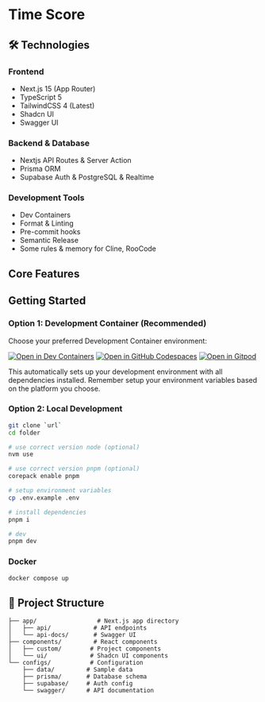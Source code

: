 # Time Score
<!-- TODO -->

## 🛠 Technologies

### Frontend
- Next.js 15 (App Router)
- TypeScript 5
- TailwindCSS 4 (Latest)
- Shadcn UI
- Swagger UI

### Backend & Database
- Nextjs API Routes & Server Action
- Prisma ORM
- Supabase Auth & PostgreSQL & Realtime

### Development Tools
- Dev Containers
- Format & Linting
- Pre-commit hooks
- Semantic Release
- Some rules & memory for Cline, RooCode

## Core Features
<!-- TODO -->

## Getting Started

### Option 1: Development Container (Recommended)

Choose your preferred Development Container environment:

[![Open in Dev Containers](https://img.shields.io/static/v1?label=Dev%20Containers&message=Open&color=blue&logo=visualstudiocode)](https://vscode.dev/redirect?url=vscode://ms-vscode-remote.remote-containers/cloneInVolume?url=https://github.com/holedev/nextjs-faster)
[![Open in GitHub Codespaces](https://github.com/codespaces/badge.svg)](https://github.com/codespaces/new?hide_repo_select=true&ref=main&repo=holedev/nextjs-faster)
[![Open in Gitpod](https://gitpod.io/button/open-in-gitpod.svg)](https://gitpod.io/#https://github.com/holedev/nextjs-faster)

This automatically sets up your development environment with all dependencies installed. Remember setup your environment variables based on the platform you choose.

### Option 2: Local Development

```bash
git clone `url`
cd folder

# use correct version node (optional)
nvm use

# use correct version pnpm (optional)
corepack enable pnpm

# setup environment variables
cp .env.example .env

# install dependencies
pnpm i

# dev
pnpm dev
```

### Docker
```bash
docker compose up
```


## 📁 Project Structure

```
├── app/                 # Next.js app directory
│   ├── api/            # API endpoints
│   └── api-docs/       # Swagger UI
├── components/         # React components
│   ├── custom/        # Project components
│   └── ui/            # Shadcn UI components
└── configs/           # Configuration
    ├── data/         # Sample data
    ├── prisma/       # Database schema
    ├── supabase/     # Auth config
    └── swagger/      # API documentation
```
